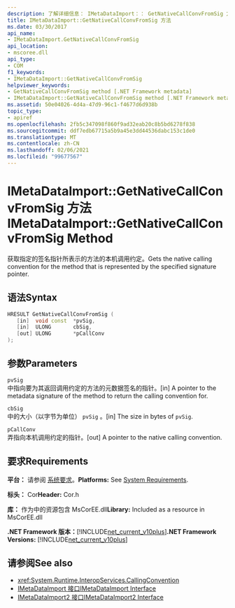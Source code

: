 ```yaml
---
description: 了解详细信息： IMetaDataImport：： GetNativeCallConvFromSig 方法
title: IMetaDataImport::GetNativeCallConvFromSig 方法
ms.date: 03/30/2017
api_name:
- IMetaDataImport.GetNativeCallConvFromSig
api_location:
- mscoree.dll
api_type:
- COM
f1_keywords:
- IMetaDataImport::GetNativeCallConvFromSig
helpviewer_keywords:
- GetNativeCallConvFromSig method [.NET Framework metadata]
- IMetaDataImport::GetNativeCallConvFromSig method [.NET Framework metadata]
ms.assetid: 50e04026-4d4a-47d9-96c1-f4677d6d938b
topic_type:
- apiref
ms.openlocfilehash: 2fb5c347098f860f9ad32eab20c8b5bd6278f838
ms.sourcegitcommit: ddf7edb67715a5b9a45e3dd44536dabc153c1de0
ms.translationtype: MT
ms.contentlocale: zh-CN
ms.lasthandoff: 02/06/2021
ms.locfileid: "99677567"
---
```

# <a name="imetadataimportgetnativecallconvfromsig-method"></a><span data-ttu-id="39778-103">IMetaDataImport::GetNativeCallConvFromSig 方法</span><span class="sxs-lookup"><span data-stu-id="39778-103">IMetaDataImport::GetNativeCallConvFromSig Method</span></span>

<span data-ttu-id="39778-104">获取指定的签名指针所表示的方法的本机调用约定。</span><span class="sxs-lookup"><span data-stu-id="39778-104">Gets the native calling convention for the method that is represented by the specified signature pointer.</span></span>  
  
## <a name="syntax"></a><span data-ttu-id="39778-105">语法</span><span class="sxs-lookup"><span data-stu-id="39778-105">Syntax</span></span>  
  
```cpp  
HRESULT GetNativeCallConvFromSig (  
   [in]  void const  *pvSig,  
   [in]  ULONG       cbSig,  
   [out] ULONG       *pCallConv  
);  
```  
  
## <a name="parameters"></a><span data-ttu-id="39778-106">参数</span><span class="sxs-lookup"><span data-stu-id="39778-106">Parameters</span></span>  

 `pvSig`  
 <span data-ttu-id="39778-107">中指向要为其返回调用约定的方法的元数据签名的指针。</span><span class="sxs-lookup"><span data-stu-id="39778-107">[in] A pointer to the metadata signature of the method to return the calling convention for.</span></span>  
  
 `cbSig`  
 <span data-ttu-id="39778-108">中的大小（以字节为单位） `pvSig` 。</span><span class="sxs-lookup"><span data-stu-id="39778-108">[in] The size in bytes of `pvSig`.</span></span>  
  
 `pCallConv`  
 <span data-ttu-id="39778-109">弄指向本机调用约定的指针。</span><span class="sxs-lookup"><span data-stu-id="39778-109">[out] A pointer to the native calling convention.</span></span>  
  
## <a name="requirements"></a><span data-ttu-id="39778-110">要求</span><span class="sxs-lookup"><span data-stu-id="39778-110">Requirements</span></span>  

 <span data-ttu-id="39778-111">**平台：** 请参阅 [系统要求](../../get-started/system-requirements.md)。</span><span class="sxs-lookup"><span data-stu-id="39778-111">**Platforms:** See [System Requirements](../../get-started/system-requirements.md).</span></span>  
  
 <span data-ttu-id="39778-112">**标头：** Cor</span><span class="sxs-lookup"><span data-stu-id="39778-112">**Header:** Cor.h</span></span>  
  
 <span data-ttu-id="39778-113">**库：** 作为中的资源包含 MsCorEE.dll</span><span class="sxs-lookup"><span data-stu-id="39778-113">**Library:** Included as a resource in MsCorEE.dll</span></span>  
  
 <span data-ttu-id="39778-114">**.NET Framework 版本：**[!INCLUDE[net_current_v10plus](../../../../includes/net-current-v10plus-md.md)]</span><span class="sxs-lookup"><span data-stu-id="39778-114">**.NET Framework Versions:** [!INCLUDE[net_current_v10plus](../../../../includes/net-current-v10plus-md.md)]</span></span>  
  
## <a name="see-also"></a><span data-ttu-id="39778-115">请参阅</span><span class="sxs-lookup"><span data-stu-id="39778-115">See also</span></span>

- <xref:System.Runtime.InteropServices.CallingConvention>
- [<span data-ttu-id="39778-116">IMetaDataImport 接口</span><span class="sxs-lookup"><span data-stu-id="39778-116">IMetaDataImport Interface</span></span>](imetadataimport-interface.md)
- [<span data-ttu-id="39778-117">IMetaDataImport2 接口</span><span class="sxs-lookup"><span data-stu-id="39778-117">IMetaDataImport2 Interface</span></span>](imetadataimport2-interface.md)
